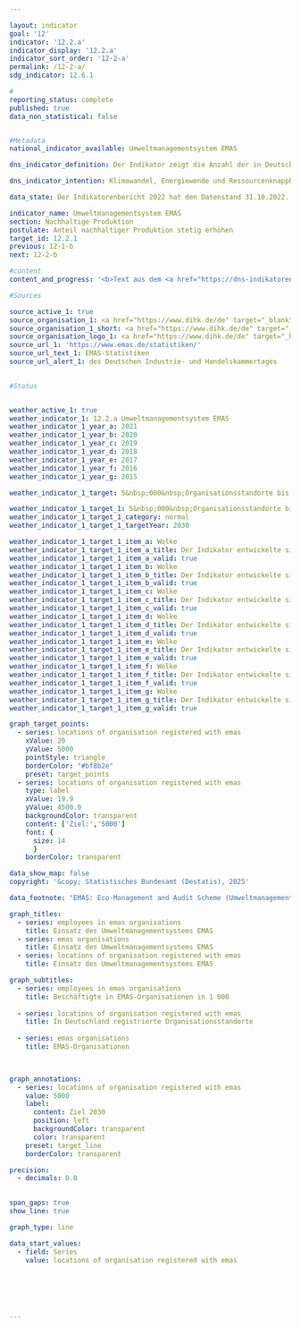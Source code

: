 ```yaml
---

layout: indicator        
goal: '12'        
indicator: '12.2.a'        
indicator_display: '12.2.a'        
indicator_sort_order: '12-2-a'        
permalink: /12-2-a/        
sdg_indicator: 12.6.1        

#
reporting_status: complete        
published: true        
data_non_statistical: false        


#Metadata        
national_indicator_available: Umweltmanagementsystem EMAS        

dns_indicator_definition: Der Indikator zeigt die Anzahl der in Deutschland für das Umweltmanagementsystem <abbr title="Eco-Management and Audit Scheme (Umweltmanagementsystem)" tabindex="0">EMAS</abbr> (Eco-Management and Audit Scheme) registrierten Standorte sowohl deutscher als auch ausländischer Organisationen.        

dns_indicator_intention: Klimawandel, Energiewende und Ressourcenknappheit stellen Unternehmen vor neue Herausforderungen mit der Folge, dass sie ihre betriebswirtschaftlichen Abläufe, Strukturen und Produkte entsprechend umwelt- und ressourcenschonend gestalten müssen. Das Umweltmanagementsystem <abbr title="Eco-Management and Audit Scheme (Umweltmanagementsystem)" tabindex="0">EMAS</abbr> (Eco-Management and Audit Scheme) bietet ein Konzept für einen systematischen betrieblichen Umweltschutz und ist mit dem Anspruch verbunden, die Umweltleistung des Organisationsstandortes stetig zu verbessern. Deshalb lautet das Ziel, bis zum Jahr 2030&nbsp;insgesamt 5&nbsp;000&nbsp;Organisationsstandorte für das Umweltmanagement <abbr title="Eco-Management and Audit Scheme (Umweltmanagementsystem)" tabindex="0">EMAS</abbr> auszuweisen.        

data_state: Der Indikatorenbericht 2022 hat den Datenstand 31.10.2022. Die Daten auf dieser Plattform werden regelmäßig aktualisiert, sodass online aktuellere Daten verfügbar sein können als im <a href="https://dns-indikatoren.de/assets/Publikationen/Indikatorenberichte/2022.pdf">Indikatorenbericht 2022</a> veröffentlicht.        

indicator_name: Umweltmanagementsystem EMAS        
section: Nachhaltige Produktion        
postulate: Anteil nachhaltiger Produktion stetig erhöhen        
target_id: 12.2.1        
previous: 12-1-b        
next: 12-2-b        

#content         
content_and_progress: '<b>Text aus dem <a href="https://dns-indikatoren.de/assets/Publikationen/Indikatorenberichte/2022.pdf">Indikatorenbericht 2022&nbsp;</a></b><br><br>Das Umweltmanagementsystem <abbr title="Eco-Management and Audit Scheme (Umweltmanagementsystem)" tabindex="0">EMAS</abbr> (Eco-Management and Audit Scheme) ist ein freiwilliges Instrument der Europäischen Union (<abbr title="Europäische Union" tabindex="0">EU</abbr>), das Organisationen jeder Größe und Branche dabei unterstützt, ihre Umweltleistung kontinuierlich zu verbessern. Eine <abbr title="Eco-Management and Audit Scheme (Umweltmanagementsystem)" tabindex="0">EMAS</abbr>-Zertifizierung impliziert dabei nicht, dass eine Organisation oder ihre Produkte per se umweltfreundlicher als vergleichbare Organisationen <abbr title="beziehungsweise" tabindex="0">bzw.</abbr> Produkte ist <abbr title="beziehungsweise" tabindex="0">bzw.</abbr> sind. Mit <abbr title="Eco-Management and Audit Scheme (Umweltmanagementsystem)" tabindex="0">EMAS</abbr> ist eine Umweltberichtspflicht (sogenannte Umwelterklärung) verbunden. Diese beinhaltet die Berichterstattung zu den wesentlichen Umweltauswirkungen des betreffenden Unternehmens sowie die Datenbereitstellung zu den Themenfeldern Energie, Emissionen, Material, Wasser, Abfall und Flächenverbrauch bezüglich biologischer Vielfalt. Die Umwelterklärung muss von den Organisationen jährlich&nbsp;–&nbsp;seit 2010&nbsp;von kleinen und mittleren Unternehmen auf Antrag zweijährlich&nbsp;–&nbsp;aktualisiert werden. Die öffentliche Umwelterklärung sowie weitere interne Dokumente werden von unabhängigen, staatlich zugelassenen Umweltgutachterinnen und Umweltgutachtern geprüft. Die Prüfung ist regelmäßig und dabei spätestens alle drei Jahre zu wiederholen. Organisationen, welche die Überprüfung erfolgreich bestehen und bei denen keine Umweltrechtsverstöße oder Beschwerden vorliegen, werden in das <abbr title="Eco-Management and Audit Scheme (Umweltmanagementsystem)" tabindex="0">EMAS</abbr>-Register eingetragen. Für die Qualitätssicherung ist der Umweltgutachterausschuss (<abbr title="Umweltgutachterausschuss" tabindex="0">UGA</abbr>)<sup>1</sup> zuständig. <abbr title="Eco-Management and Audit Scheme (Umweltmanagementsystem)" tabindex="0">EMAS</abbr>-Organisationen und &#8209;Standorte werden durch die zuständige Industrie- und Handelskammer (<abbr title="Industrie- und Handelskammer" tabindex="0">IHK</abbr>) oder Handwerkskammer registriert und in einer öffentlich zugänglichen Datenbank beim Deutschen Industrie- und Handelskammertag (<abbr title="Deutsche Industrie- und Handelskammer" tabindex="0">DIHK</abbr>) gespeichert.<br><br>Methodisch ist zu beachten, dass im <abbr title="Eco-Management and Audit Scheme (Umweltmanagementsystem)" tabindex="0">EMAS</abbr>-Register die Anzahl der Registrierungen abgebildet wird. Teilnehmenden Organisationen steht es frei, unter einer Organisationsregistrierung mehrere Standorte aufzunehmen (Sammelregistrierung) oder Standorte einzeln registrieren zu lassen. Einige Organisationen haben zum Teil auch ihre ausländischen Standorte in Deutschland registrieren lassen. Diese befinden sich ebenfalls im <abbr title="Eco-Management and Audit Scheme (Umweltmanagementsystem)" tabindex="0">EMAS</abbr>-Register, sind jedoch bei der hier ausgewiesenen Anzahl der <abbr title="Eco-Management and Audit Scheme (Umweltmanagementsystem)" tabindex="0">EMAS</abbr>-Standorte nicht enthalten.<br><br>Im Jahr 2021&nbsp;waren in Deutschland 2&nbsp;290&nbsp;<abbr title="Eco-Management and Audit Scheme (Umweltmanagementsystem)" tabindex="0">EMAS</abbr>-Standorte registriert. Dies entspricht einer Erhöhung um 17,0&nbsp;% gegenüber 2005. Betrachtet man die Entwicklung der letzten fünf Jahre, so hat sich der Indikator im Durchschnitt leicht in Richtung des Ziels entwickelt. Bei gleichbleibender Entwicklung würde das Ziel für 2030&nbsp;allerdings deutlich verfehlt werden.<br><br>Die Anzahl der Beschäftigten in den registrierten Organisationen betrug im Jahr 2021&nbsp;insgesamt 911&nbsp;042&nbsp;Personen. Dies entsprach einem Rückgang um 5,2&nbsp;% gegenüber 2005.<br><br>Die 2&nbsp;290&nbsp;in Deutschland registrierten <abbr title="Eco-Management and Audit Scheme (Umweltmanagementsystem)" tabindex="0">EMAS</abbr>-Standorte (2021) gehörten zu insgesamt 1&nbsp;115&nbsp;Organisationen. Die Zahl der deutschen Organisationen ist gegenüber 2005&nbsp;um 25,2&nbsp;% gesunken. Darüber hinaus waren sie sehr heterogen auf das Bundesgebiet verteilt. Die meisten waren in Baden-Württemberg (330) und Bayern (296) angesiedelt, gefolgt von Nordrhein-Westfalen (99). In Mecklenburg-Vorpommern gab es dagegen nur eine registrierte Organisation. 39,4&nbsp;% der deutschen Organisationen gehörten dem Verarbeitenden Gewerbe, 8,2&nbsp;% der Erbringung von sonstigen Dienstleistungen, 8,0&nbsp;% dem Bereich Erziehung und Unterricht, 6,2&nbsp;% den Bereichen Wasserversorgung, Abwasser- und Abfallentsorgung und Beseitigung von Umweltverschmutzungen sowie 6,1&nbsp;% dem Gastgewerbe an. Zu beachten ist, dass die Organisationen teilweise mehreren Wirtschaftsbereichen zugeordnet sind.<br><br><small><sup>1</sup>Der Umweltgutachterausschuss (<abbr title="Umweltgutachterausschuss" tabindex="0">UGA</abbr>) ist ein unabhängiges Beratungsgremium des Bundesministeriums für Umwelt, Naturschutz, nukleare Sicherheit und Verbraucherschutz (<abbr title="Bundesministerium für Umwelt, Naturschutz, nukleare Sicherheit und Verbraucherschutz" tabindex="0">BMUV</abbr>).</small>'                

#Sources        

source_active_1: true
source_organisation_1: <a href="https://www.dihk.de/de" target="_blank" onclick="return confirm_alert('des Deutschen Industrie- und Handelskammertages', 'De')">Geschäftsstelle des Umweltgutachterausschusses auf Basis von Daten des Deutschen Industrie- und Handelskammertages e. V.</a>
source_organisation_1_short: <a href="https://www.dihk.de/de" target="_blank" onclick="return confirm_alert('des Deutschen Industrie- und Handelskammertages', 'De')">Geschäftsstelle des Umweltgutachterausschusses auf Basis von Daten des Deutschen Industrie- und Handelskammertages e. V.</a>
source_organisation_logo_1: <a href="https://www.dihk.de/de" target="_blank" onclick="return confirm_alert('des Deutschen Industrie- und Handelskammertages', 'De')"><img src="https://dnstestEnvironment.github.io/dns-indicators/public/OrgImgDe/dihk.png" alt="Geschäftsstelle des Umweltgutachterausschusses auf Basis von Daten des Deutschen Industrie- und Handelskammertages e. V." title=" Klicken Sie hier um zur Homepage der Organisation Geschäftsstelle des Umweltgutachterausschusses auf Basis von Daten des Deutschen Industrie- und Handelskammertages e. V. zu gelangen." style="height:60px; width:148px; border:transparent"/></a>
source_url_1: 'https://www.emas.de/statistiken/'
source_url_text_1: EMAS-Statistiken
source_url_alert_1: des Deutschen Industrie- und Handelskammertages
        

#Status        


weather_active_1: true
weather_indicator_1: 12.2.a Umweltmanagementsystem EMAS
weather_indicator_1_year_a: 2021
weather_indicator_1_year_b: 2020
weather_indicator_1_year_c: 2019
weather_indicator_1_year_d: 2018
weather_indicator_1_year_e: 2017
weather_indicator_1_year_f: 2016
weather_indicator_1_year_g: 2015

weather_indicator_1_target: 5&nbsp;000&nbsp;Organisationsstandorte bis 2030

weather_indicator_1_target_1: 5&nbsp;000&nbsp;Organisationsstandorte bis 2030
weather_indicator_1_target_1_category: normal
weather_indicator_1_target_1_targetYear: 2030

weather_indicator_1_target_1_item_a: Wolke
weather_indicator_1_target_1_item_a_title: Der Indikator entwickelte sich in 2021 zwar in die gewünschte Richtung auf das Ziel zu, bei Fortsetzung der Entwicklung wäre das Ziel im Zieljahr aber um mehr als 20 % der Differenz zwischen Zielwert und dem Wert aus 2021 verfehlt worden.
weather_indicator_1_target_1_item_a_valid: true
weather_indicator_1_target_1_item_b: Wolke
weather_indicator_1_target_1_item_b_title: Der Indikator entwickelte sich in 2020 zwar in die gewünschte Richtung auf das Ziel zu, bei Fortsetzung der Entwicklung wäre das Ziel im Zieljahr aber um mehr als 20 % der Differenz zwischen Zielwert und dem Wert aus 2020 verfehlt worden.
weather_indicator_1_target_1_item_b_valid: true
weather_indicator_1_target_1_item_c: Wolke
weather_indicator_1_target_1_item_c_title: Der Indikator entwickelte sich in 2019 zwar in die gewünschte Richtung auf das Ziel zu, bei Fortsetzung der Entwicklung wäre das Ziel im Zieljahr aber um mehr als 20 % der Differenz zwischen Zielwert und dem Wert aus 2019 verfehlt worden.
weather_indicator_1_target_1_item_c_valid: true
weather_indicator_1_target_1_item_d: Wolke
weather_indicator_1_target_1_item_d_title: Der Indikator entwickelte sich in 2018 zwar in die gewünschte Richtung auf das Ziel zu, bei Fortsetzung der Entwicklung wäre das Ziel im Zieljahr aber um mehr als 20 % der Differenz zwischen Zielwert und dem Wert aus 2018 verfehlt worden.
weather_indicator_1_target_1_item_d_valid: true
weather_indicator_1_target_1_item_e: Wolke
weather_indicator_1_target_1_item_e_title: Der Indikator entwickelte sich in 2017 zwar in die gewünschte Richtung auf das Ziel zu, bei Fortsetzung der Entwicklung wäre das Ziel im Zieljahr aber um mehr als 20 % der Differenz zwischen Zielwert und dem Wert aus 2017 verfehlt worden.
weather_indicator_1_target_1_item_e_valid: true
weather_indicator_1_target_1_item_f: Wolke
weather_indicator_1_target_1_item_f_title: Der Indikator entwickelte sich in 2016 zwar in die gewünschte Richtung auf das Ziel zu, bei Fortsetzung der Entwicklung wäre das Ziel im Zieljahr aber um mehr als 20 % der Differenz zwischen Zielwert und dem Wert aus 2016 verfehlt worden.
weather_indicator_1_target_1_item_f_valid: true
weather_indicator_1_target_1_item_g: Wolke
weather_indicator_1_target_1_item_g_title: Der Indikator entwickelte sich in 2015 zwar in die gewünschte Richtung auf das Ziel zu, bei Fortsetzung der Entwicklung wäre das Ziel im Zieljahr aber um mehr als 20 % der Differenz zwischen Zielwert und dem Wert aus 2015 verfehlt worden.
weather_indicator_1_target_1_item_g_valid: true        

graph_target_points:
  - series: locations of organisation registered with emas
    xValue: 20
    yValue: 5000
    pointStyle: triangle
    borderColor: "#bf8b2e"
    preset: target_points
  - series: locations of organisation registered with emas
    type: label
    xValue: 19.9
    yValue: 4500.0
    backgroundColor: transparent
    content: ['Ziel:','5000']
    font: {
      size: 14
      }
    borderColor: transparent        

data_show_map: false        
copyright: '&copy; Statistisches Bundesamt (Destatis), 2025'        

data_footnote: "EMAS: Eco-Management and Audit Scheme (Umweltmanagementsystem)."        

graph_titles: 
  - series: employees in emas organisations
    title: Einsatz des Umweltmanagementsystems EMAS
  - series: emas organisations
    title: Einsatz des Umweltmanagementsystems EMAS
  - series: locations of organisation registered with emas
    title: Einsatz des Umweltmanagementsystems EMAS        

graph_subtitles: 
  - series: employees in emas organisations
    title: Beschäftigte in EMAS-Organisationen in 1 000
    
  - series: locations of organisation registered with emas
    title: In Deutschland registrierte Organisationsstandorte
    
  - series: emas organisations
    title: EMAS-Organisationen
            


graph_annotations:
  - series: locations of organisation registered with emas
    value: 5000
    label:
      content: Ziel 2030
      position: left
      backgroundColor: transparent
      color: transparent
    preset: target_line
    borderColor: transparent        

precision: 
  - decimals: 0.0
            

span_gaps: true        
show_line: true        

graph_type: line        

data_start_values: 
  - field: Series
    value: locations of organisation registered with emas        

        

        

                                        
---
```


